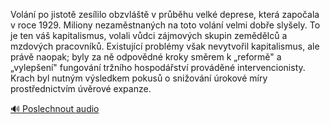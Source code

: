 
Volání po jistotě zesílilo obzvláště v průběhu velké deprese, která započala v roce 1929. Miliony nezaměstnaných na toto volání velmi dobře slyšely. To je ten váš kapitalismus, volali vůdci zájmových skupin zemědělců a mzdových pracovníků. Existující problémy však nevytvořil kapitalismus, ale právě naopak; byly za ně odpovědné kroky směrem k „reformě" a „vylepšení" fungování tržního hospodářství prováděné intervencionisty. Krach byl nutným výsledkem pokusů o snižování úrokové míry prostřednictvím úvěrové expanze.

[🔊 Poslechnout audio](/data/7-paragraphs/audio/chapter_166/para_011-Voln-po-jistot-zeslilo-obzvlt-v-prbhu-vel.mp3)
